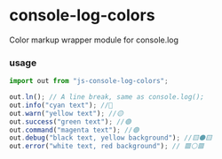 # console-log-colors
Color markup wrapper module for console.log 

### usage 
```js
import out from "js-console-log-colors";

out.ln(); // A line break, same as console.log();
out.info("cyan text"); //🔵
out.warn("yellow text"); //🟡
out.success("green text"); //🟢
out.command("magenta text"); //🟣
out.debug("black text, yellow background"); //🟨⚫🟨
out.error("white text, red background"); // 🟥⚪🟥
```

